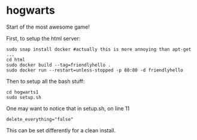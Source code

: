 # hogwarts

Start of the most awesome game!

First, to setup the html server:

```
sudo snap install docker #actually this is more annoying than apt-get ...
cd html
sudo docker build --tag=friendlyhello .
sudo docker run --restart=unless-stopped -p 80:80 -d friendlyhello
```

Then to setup all the bash stuff:

```
cd hogwarts1
sudo setup.sh
```

One may want to notice that in setup.sh, on line 11

```
delete_everything="false"
```

This can be set differently for a clean install.
 

